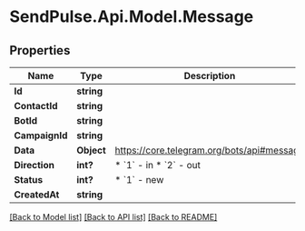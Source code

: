 # SendPulse.Api.Model.Message
## Properties

Name | Type | Description | Notes
------------ | ------------- | ------------- | -------------
**Id** | **string** |  | [optional] 
**ContactId** | **string** |  | [optional] 
**BotId** | **string** |  | [optional] 
**CampaignId** | **string** |  | [optional] 
**Data** | **Object** | https://core.telegram.org/bots/api#message | [optional] 
**Direction** | **int?** |                      * &#x60;1&#x60; - in                      * &#x60;2&#x60; - out                   | [optional] 
**Status** | **int?** |                      * &#x60;1&#x60; - new                   | [optional] 
**CreatedAt** | **string** |  | [optional] 

[[Back to Model list]](../README.md#documentation-for-models) [[Back to API list]](../README.md#documentation-for-api-endpoints) [[Back to README]](../README.md)

